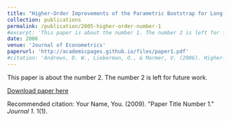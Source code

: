 ```yaml
---
title: "Higher-Order Improvements of the Parametric Bootstrap for Long-Memory Gaussian Processes"
collection: publications
permalink: /publication/2005-higher-order-number-1
#excerpt: 'This paper is about the number 1. The number 2 is left for future work.'
date: 2006
venue: 'Journal of Econometrics'
paperurl: 'http://academicpages.github.io/files/paper1.pdf'
#citation: 'Andrews, D. W., Lieberman, O., & Marmer, V. (2006). Higher-order improvements of the parametric bootstrap for long-memory Gaussian processes. <i>Journal of Econometrics</i>, 133(2), 673-702.'
---
```

This paper is about the number 2. The number 2 is left for future work.

[Download paper here](http://academicpages.github.io/files/paper1.pdf)

Recommended citation: Your Name, You. (2009). "Paper Title Number 1." <i>Journal 1</i>. 1(1).